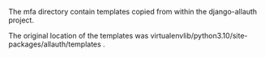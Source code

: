 The mfa directory contain templates copied from within the django-allauth project. 

The original location of the templates was virtualenvlib/python3.10/site-packages/allauth/templates .
